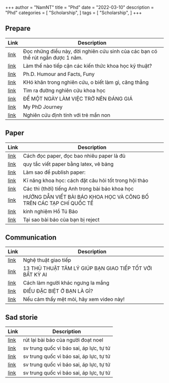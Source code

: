
+++
author = "NamNT"
title = "Phd"
date = "2022-03-10"
description = "Phd"
categories = [
    "Scholarship",
]
tags = [
    "Scholarship",
]
+++

## Prepare
| Link                                                             | Description                                                                     |
|------------------------------------------------------------------|---------------------------------------------------------------------------------|
| [link](https://www.facebook.com/ngominhhaivietnam/posts/778137359307149) | Đọc những điều này, đời nghiên cứu sinh của các bạn có thể rút ngắn được 1 năm. |
| [link](https://www.facebook.com/groups/636078959788124/permalink/2450998954962773/) | Làm thế nào tiếp cận các kiến thức khoa học kỹ thuật? |
| [link](https://www.facebook.com/phdhumour/)                              | Ph.D. Humour and Facts, Funy                                                    |
| [link](https://www.facebook.com/groups/machinelearningcoban/permalink/444190246038388/) | KHó khăn trong nghiên cứu, o biết làm gì, căng thẳng |
| [link](https://www.facebook.com/quangtrung.duong/posts/10158956355924237)               | Tìm ra đường nghiên cứu khoa học                     |
| [link](https://www.facebook.com/nghethuatsong8/posts/1572765009497840)                  | ĐỂ MỘT NGÀY LÀM VIỆC TRỞ NÊN ĐÁNG GIÁ                |
| [link](https://youtu.be/6YcRFcmw76s) | My PhD Journey                       |
| [link](https://youtu.be/ISBh_CCHUOs) | Nghiên cứu định tính với trẻ mần non |

## Paper
| Link                                                                                                                                                                          | Description                               |
|-------------------------------------------------------------------------------------------------------------------------------------------------------------------------------|-------------------------------------------|
| [link](https://www.kdnuggets.com/2019/09/advice-building-machine-learning-career-research-papers-andrew-ng.html?fbclid=IwAR1GxZDDTFg0Q8oPDK3MRU3WGOsyB4Jbk33zT5tRrzjrJWpgko7uM6aNxCI) | Cách đọc paper, đọc bao nhiêu paper là đủ |
| [link](https://docs.google.com/document/d/1zXXtti9JgcTERvIZXNwSRncw2T1dUC8dt6PJlYSH-2g/edit#)                                                                                         | quy tắc viết paper bằng latex, vẽ bảng    |
| [link](https://www.facebook.com/groups/636078959788124/permalink/2470056303057038/)                                                                                                   | Làm sao để publish paper:                 |
| [link](https://www.facebook.com/drnguyenvtuan/posts/644169456030375)                | Kĩ năng khoa học: cách đặt câu hỏi tốt trong hội thảo               |
| [link](https://www.facebook.com/groups/636078959788124/permalink/2613139628748704/) | Các thì (thời) tiếng Anh trong bài báo khoa học                     |
| [link](https://www.facebook.com/groups/vietphd/permalink/10156848755217991/)        | HƯỚNG DẪN VIẾT BÀI BÁO KHOA HỌC VÀ CÔNG BỐ TRÊN CÁC TẠP CHÍ QUỐC TẾ |
| [link](http://www.jaist.ac.jp/~bao/writingsinvietnamese.html) | kinh nghiệm Hồ Tú Bảo |
| [link](https://youtu.be/wBWSmFJ9lPo) | Tại sao bài báo của bạn bị reject    |


## Communication
| Link                                                                            | Description                                              |
|---------------------------------------------------------------------------------|----------------------------------------------------------|
| [link](https://www.facebook.com/giaotiepdethanhcong/posts/2519382784962547)             | Nghệ thuật giao tiếp                                     |
| [link](https://www.facebook.com/giaotiepdethanhcong/posts/2424903637743796)             | 13 THỦ THUẬT TÂM LÝ GIÚP BẠN GIAO TIẾP TỐT VỚI BẤT KỲ AI |
| [link](https://www.facebook.com/watch/?v=606632536425754)                               | Cách làm người khác ngưng la mắng                        |
| [link](https://www.facebook.com/AwakePower/videos/1682274511809292/?v=1682274511809292) | ĐIỀU ĐẶC BIỆT Ở BẠN LÀ GÌ?                               |
| [link](https://www.facebook.com/bkquocte/videos/10156185017529462/?v=10156185017529462) | Nếu cảm thấy mệt mỏi, hãy xem video này!                 |

## Sad storie
| Link                                                                                                                                                  | Description                             |
|-------------------------------------------------------------------------------------------------------------------------------------------------------|-----------------------------------------|
| [link](https://retractionwatch.com/2020/01/02/nobel-winner-retracts-paper-from-science/?fbclid=IwAR0Z6ZZMwsb8lAhfUvCcsqkYc2IA-JpxgBTX2iTE1XQ2v9Z-nfbYjWiFbyI) | rút lại bài báo của người đoạt noel     |
| [link](https://www.facebook.com/groups/vietphd/permalink/10156757419977991/)                                                                                  | sv trung quốc vì báo sai, áp lực, tự tử |
| [link](https://www.facebook.com/groups/ivanet.org/permalink/2290608044358277/)                                                                                | sv trung quốc vì báo sai, áp lực, tự tử |
| [link](https://www.facebook.com/groups/vsen.ovsed/permalink/2299310906822363/)                                                                                | sv trung quốc vì báo sai, áp lực, tự tử |
| [link](https://www.facebook.com/groups/Viet.EB1.EB2/permalink/2330621467186428/)                                                                              | sv trung quốc vì báo sai, áp lực, tự tử |